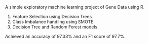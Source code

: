 A simple exploratory machine learning project of Gene Data using R.

1. Feature Selection using Decision Trees
2. Class Imbalance handling using SMOTE.
3. Decision Tree and Random Forest models.

Achieved an accuracy of 97.33% and an F1 score of 97.7%.
